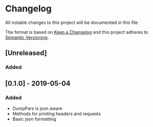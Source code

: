 # Changelog
All notable changes to this project will be documented in this file.

The format is based on [Keep a Changelog](http://keepachangelog.com/en/1.0.0/)
and this project adheres to [Semantic Versioning](http://semver.org/spec/v2.0.0.html).

## [Unreleased]
### Added

## [0.1.0] - 2019-05-04
### Added

- DumpPars is json aware
- Methods for printing headers and requests
- Basic json formatting
